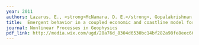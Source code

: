 ```yaml
---
year: 2011
authors: Lazarus, E., <strong>McNamara, D. E.</strong>, Gopalakrishnan, S, Smith, M. D., and Murray, A. B.
title:  Emergent behavior in a coupled economic and coastline model for beach nourishment.
journal: Nonlinear Processes in Geophysics
pdf_link: http://media.wix.com/ugd/28a76d_8304d6530bc14bf282a98fe8eec66bff.pdf
---
```

